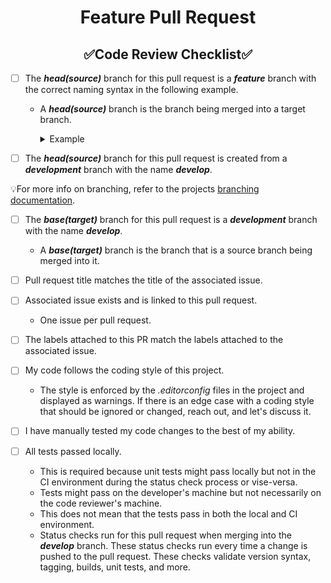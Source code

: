 <h1 style="font-weight:bold" align="center">Feature Pull Request</h1>
<h2 style="font-weight:bold" align="center">✅Code Review Checklist✅</h2>

- [ ] The **_head(source)_** branch for this pull request is a **_feature_** branch with the correct naming syntax in the following example.
  - A **_head(source)_** branch is the branch being merged into a target branch.
    <details closed><summary>Example</summary>

      ``` xml
      Syntax: feature/<issue-num>-<description>
      Example: feature/123-my-feature
      ```
    </details>

- [ ] The **_head(source)_** branch for this pull request is created from a **_development_** branch with the name **_develop_**.

💡For more info on branching, refer to the projects [branching documentation](../../Documentation/Branching.md).

- [ ] The **_base(target)_** branch for this pull request is a **_development_** branch with the name **_develop_**.
  - A **_base(target)_** branch is the branch that is a source branch being merged into it.

- [ ] Pull request title matches the title of the associated issue.

- [ ] Associated issue exists and is linked to this pull request.
  - One issue per pull request.

- [ ] The labels attached to this PR match the labels attached to the associated issue.

- [ ] My code follows the coding style of this project.
  - The style is enforced by the *.editorconfig* files in the project and displayed as warnings.  If there is an edge case with a coding style that should be ignored or changed, reach out, and let's discuss it.

- [ ] I have manually tested my code changes to the best of my ability.

- [ ] All tests passed locally.
  - This is required because unit tests might pass locally but not in the CI environment during the status check process or vise-versa.
  - Tests might pass on the developer's machine but not necessarily on the code reviewer's machine.
  - This does not mean that the tests pass in both the local and CI environment.
  - Status checks run for this pull request when merging into the **_develop_** branch.  These status checks run every time a change is pushed to the pull request.  These checks validate version syntax, tagging, builds, unit tests, and more.
